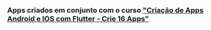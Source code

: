 ### Apps criados em conjunto com o curso ["Criação de Apps Android e IOS com Flutter - Crie 16 Apps"](https://www.udemy.com/course/curso-completo-flutter-app-android-ios/)
